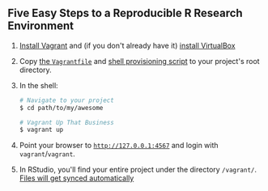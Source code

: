 ## Five Easy Steps to a Reproducible R Research Environment

1. [Install Vagrant](https://www.vagrantup.com/downloads.html) and (if you don't already have it) [install VirtualBox](https://www.virtualbox.org/wiki/Downloads)
2. Copy [the `Vagrantfile`][Vagrantfile] and [shell provisioning script][provisioner] to your project's root directory.
3. In the shell:
      
      ```bash
      # Navigate to your project
      $ cd path/to/my/awesome
      
      # Vagrant Up That Business
      $ vagrant up
      ```
      
4. Point your browser to [`http://127.0.0.1:4567`][localhost] and login with `vagrant`/`vagrant`.
5. In RStudio, you'll find your entire project under the directory `/vagrant/`. [Files will get synced automatically][filesync]
    



[Vagrantfile]: https://raw.githubusercontent.com/briandk/Reproducible-R-with-Vagrant/master/Vagrantfile
[provisioner]: https://raw.githubusercontent.com/briandk/Reproducible-R-with-Vagrant/master/bootstrap.sh
[localhost]: http://127.0.0.1:4567
[filesync]: http://docs.vagrantup.com/v2/getting-started/synced_folders.html

